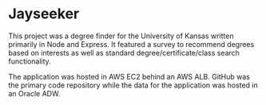 # Jayseeker

This project was a degree finder for the University of Kansas written primarily in Node and Express. It featured a survey to recommend degrees based on interests as well as standard degree/certificate/class search functionality. 

The application was hosted in AWS EC2 behind an AWS ALB. GitHub was the primary code repository while the data for the application was hosted in an Oracle ADW.
